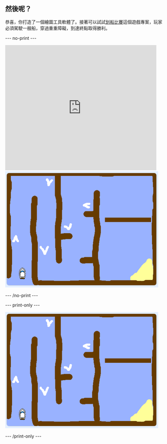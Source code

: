 ## 然後呢？

恭喜，你打造了一個繪圖工具軟體了。接著可以試試[划船比賽](https://projects.raspberrypi.org/en/projects/boat-race?utm_source=pathway&utm_medium=whatnext&utm_campaign=projects)這個遊戲專案，玩家必須駕駛一艘船，穿過重重障礙，到達終點取得勝利。

\--- no-print \---

<div class="scratch-preview">
  <iframe allowtransparency="true" width="485" height="402" src="https://scratch.mit.edu/projects/embed/276662533/?autostart=false" frameborder="0" scrolling="no"></iframe>
  <img src="images/boat_race_demo.png">
</div>

\--- /no-print \---

\--- print-only \---

![划船比賽演示](images/boat_race_demo.png)

\--- /print-only \---